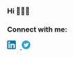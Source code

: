 ### Hi 👋👋👋

### Connect with me:

<div padding="8px">

<a href="https://www.linkedin.com/in/siguenzajohneric" target="_blank">    
<img src="assets/linkedin.png" width="20px" height="20px" style="font-size: 25px; padding-right: 10px"></i>
</a>

<a href="https://twitter.com/thisdotEric" target="_blank">    
<img src="assets/twitter.png" width="20px" height="20px" style="font-size: 25px; padding-right: 10px"></i>
</a>
</div>

<!--
[![GitHub Streak](https://github-readme-streak-stats.herokuapp.com/?user=thisdotEric&theme=soft-green)](https://git.io/streak-stats)


[![Top Langs](https://github-readme-stats.vercel.app/api/top-langs/?username=thisdotEric&layout=compact&langs_count=8&theme=dracula)](https://github.com/thisdotEric)

-->
